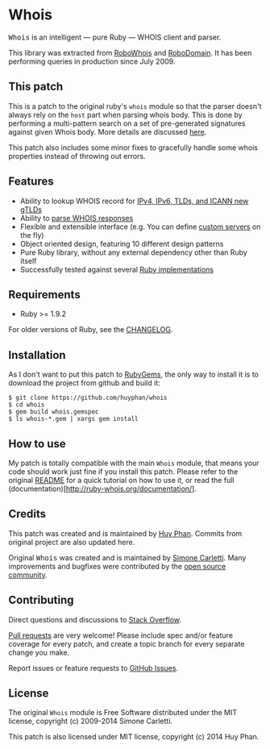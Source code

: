 # Whois

<tt>Whois</tt> is an intelligent — pure Ruby — WHOIS client and parser.

This library was extracted from [RoboWhois](https://www.robowhois.com/) and [RoboDomain](http://robodomain.com/). It has been performing queries in production since July 2009.

## This patch

This is a patch to the original ruby's `whois` module so that the parser doesn't always rely on the `host` part when parsing whois body. This is done by performing a multi-pattern search on a set of pre-generated signatures against given Whois body. More details are discussed [here](https://github.com/weppos/whois/pull/312).

This patch also includes some minor fixes to gracefully handle some whois properties instead of throwing out errors. 

## Features

- Ability to lookup WHOIS record for [IPv4, IPv6, TLDs, and ICANN new gTLDs](http://ruby-whois.org/manual/usage/#usage-objects)
- Ability to [parse WHOIS responses](http://ruby-whois.org/manual/parser/)
- Flexible and extensible interface (e.g. You can define [custom servers](http://ruby-whois.org/manual/server/) on the fly)
- Object oriented design, featuring 10 different design patterns
- Pure Ruby library, without any external dependency other than Ruby itself
- Successfully tested against several [Ruby implementations](http://ruby-whois.org/manual/interpreters/)

## Requirements

* Ruby >= 1.9.2

For older versions of Ruby, see the [CHANGELOG](CHANGELOG.md).


## Installation

As I don't want to put this patch to [RubyGems](https://rubygems.org/), the only way to install it is to download the project from github and build it:

    $ git clone https://github.com/huyphan/whois
    $ cd whois
    $ gem build whois.gemspec
    $ ls whois-*.gem | xargs gem install

## How to use

My patch is totally compatible with the main `Whois` module, that means your code should work just fine if you install this patch. Please refer to the original [README](https://github.com/weppos/whois/blob/master/README.md) for a quick tutorial on how to use it, or read the full (documentation)[http://ruby-whois.org/documentation/].

## Credits

This patch was created and is maintained by [Huy Phan](http://zepvn.com). Commits from original project are also updated here. 

Original <tt>Whois</tt> was created and is maintained by [Simone Carletti](http://www.simonecarletti.com/). Many improvements and bugfixes were contributed by the [open source community](https://github.com/weppos/whois/graphs/contributors).

## Contributing

Direct questions and discussions to [Stack Overflow](http://stackoverflow.com/questions/tagged/whois-ruby).

[Pull requests](https://github.com/weppos/whois/pulls) are very welcome! Please include spec and/or feature coverage for every patch, and create a topic branch for every separate change you make.

Report issues or feature requests to [GitHub Issues](https://github.com/weppos/whois/issues).

## License

The original `Whois` module is Free Software distributed under the MIT license, copyright (c) 2009-2014 Simone Carletti.

This patch is also licensed under MIT license, copyright (c) 2014 Huy Phan.
